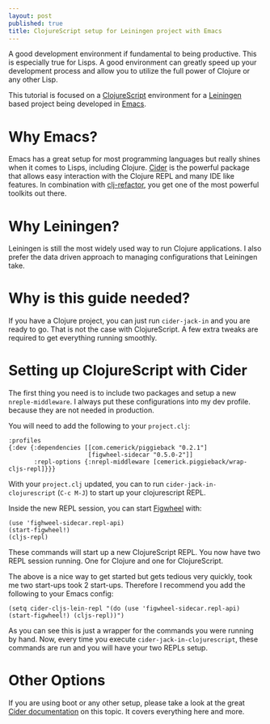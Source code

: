 ```yaml
---
layout: post
published: true
title: ClojureScript setup for Leiningen project with Emacs
---
```

A good development environment if fundamental to being productive. This is
especially true for Lisps. A good environment can
greatly speed up your development process and allow you to utilize the full
power of Clojure or any other Lisp.

This tutorial is focused on a [ClojureScript](https://clojurescript.org/) environment for a [Leiningen](https://leiningen.org/) based
project being developed in [Emacs](https://www.gnu.org/software/emacs/).


# Why Emacs?

Emacs has a great setup for most programming languages but really shines when it
comes to Lisps, including Clojure. [Cider](https://cider.readthedocs.io/en/latest/) is the powerful package that allows easy
interaction with the Clojure REPL and many IDE like features. In combination with
[clj-refactor](https://github.com/clojure-emacs/clj-refactor.el), you get one of the most powerful toolkits out there.


# Why Leiningen?

Leiningen is still the most widely used way to run Clojure applications. I also
prefer the data driven approach to managing configurations that Leiningen take.


# Why is this guide needed?

If you have a Clojure project, you can just run `cider-jack-in` and you are
ready to go. That is not the case with ClojureScript. A few extra tweaks are
required to get everything running smoothly.


# Setting up ClojureScript with Cider

The first thing you need is  to include two packages and setup a new
`nreple-middleware`. I always put these configurations into my dev profile.
because they are not needed in production.

You will need to add the following to your `project.clj`:

    :profiles
    {:dev {:dependencies [[com.cemerick/piggieback "0.2.1"]
                          [figwheel-sidecar "0.5.0-2"]]
           :repl-options {:nrepl-middleware [cemerick.piggieback/wrap-cljs-repl]}}}

With your `project.clj` updated, you can to run `cider-jack-in-clojurescript`
(`C-c M-J`) to start up your clojurescript REPL.

Inside the new REPL session, you can start [Figwheel](https://github.com/bhauman/lein-figwheel) with:

    (use 'fighweel-sidecar.repl-api)
    (start-figwheel!)
    (cljs-repl)

These commands will start up a new ClojureScript REPL. You now have two REPL
session running. One for Clojure and one for ClojureScript.

The above is a nice way to get started but gets tedious very quickly, took me
two start-ups took 2 start-ups. Therefore I recommend you add the following to your Emacs
config:

    (setq cider-cljs-lein-repl "(do (use 'figwheel-sidecar.repl-api) (start-figwheel!) (cljs-repl))")

As you can see this is just a wrapper for the commands you were running
by hand. Now, every time you execute `cider-jack-in-clojurescript`, these commands are run
and you will have your two REPLs setup.


# Other Options

If you are using boot or any other setup, please take a look at the great
[Cider documentation](https://cider.readthedocs.io/en/latest/up_and_running/#clojurescript-usage) on this topic. It covers everything here and more.


